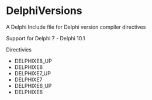 # DelphiVersions
A Delphi Include file for Delphi version compiler directives

Support for Delphi 7 - Delphi 10.1

Directivies

* DELPHIXE8_UP
* DELPHIXE8
* DELPHIXE7_UP
* DELPHIXE7
* DELPHIXE6_UP
* DELPHIXE6 
